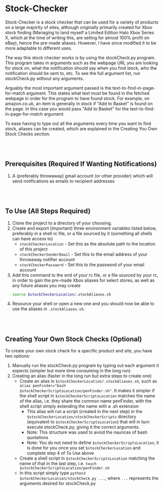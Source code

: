 # Stock-Checker
Stock-Checker is a stock checker that can be used for a variety of products on a large majority of sites, although originally primarily created for Xbox stock finding (Managing to land myself a Limited Edition Halo Xbox Series X, which at the time of writing this, are selling for almost 100% profit on eBay), hence the pre-made aliases.  However, I have since modified it to be more adaptable to different uses.

The way this stock checker works is by using the stockCheck.py program.  This program takes in arguments such as the webpage URL you are looking for stock on, what the notification should say when you find stock, who the notification should be sent to, etc.  To see the full argument list, run stockCheck.py without any arguments.

Arguably the most important argument passed is the text-to-find-in-page-for-match argument.  This states what text must be found in the fetched webpage in order for the program to have found stock.  For example, on amazon.co.uk, an item is generally in stock if "Add to Basket" is found on the page.  In this case you would pass "Add to Basket" for the text-to-find-in-page-for-match argument.

To ease having to type out all the arguments every time you want to find stock, aliases can be created, which are explained in the Creating You Own Stock Checks section.

<br><br>

## Prerequisites (Required If Wanting Notifications)
1. A (preferably throwaway) gmail account (or other provider) which will send notifications as emails to recipient addresses

<br><br>

## To Use (All Steps Required)
1. Clone the project to a directory of your choosing.
2. Create and export (important) three environment variables listed below, preferably in a shell rc file, or a file sourced by it (something all shells can have access to)
    * `stockCheckerLocation` - Set this as the absolute path to the location of this project
    * `stockCheckerSenderEmail` - Set this to the email address of your throwaway notifier account
    * `stockCheckerPassword` - Set this to the password of your email account
3. Add this command to the end of your rc file, or a file sourced by your rc, in order to gain the pre-made Xbox aliases for select stores, as well as any future aliases you may create
    ```bash
    source $stockCheckerLocation/.stockAliases.sh
    ```
4. Resource your shell or open a new one and you should now be able to use the aliases in `.stockAliases.sh`.

<br><br>

## Creating Your Own Stock Checks (Optional)
To create your own stock check for a specific product and site, you have two options:
1. Manually run the stockCheck.py program by typing out each argument it expects (simpler but more time consuming in the long run)
2. Creating an alias (faster in the long run but extra steps to create one)
    * Create an alias in `$stockCheckerLocation/.stockAliases.sh`, such as `alias penFinder="bash $stockCheckerScriptsLocation/penFinder.sh"`.  It makes it simpler if the shell script in `$stockCheckerScriptsLocation` matches the name of the alias, i.e. they share the common name penFinder, with the shell script simply extending the name with a .sh extension
        * This alias will run a script (created in the next step) in the `$stockCheckerLocation/stockCheckerScripts` directory (equivalent to `$stockCheckerScriptsLocation`) that will in turn execute stockCheck.py, giving it the correct arguments.
        * Note: This structure was used to avoid the naunces of bash quotations
        * Note: You do not need to define `$stockCheckerScriptsLocation`; it is done for you once you set `$stockCheckerLocation` and complete step 4 of To Use above
    * Create a shell script in `$stockCheckerScriptsLocation` matching the name of that in the last step, i.e. `touch $stockCheckerScriptsLocation/penFinder.sh`
    * In this script simply type `python3 $stockCheckerLocation/stockCheck.py ...`, where `...` represents the arguments desired for stockCheck.py
